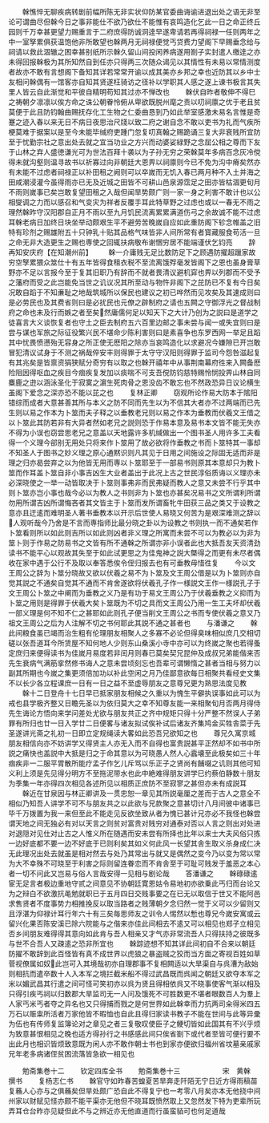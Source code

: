 <!-- { "loadSidebar": true } -->
　　榦憔悴无聊疾病转剧前幅所陈无非实状仰防某官委曲诲谕进退出处之语无非至论可谓曲尽但榦今日之事非能仕不欲乃欲仕不能惟有哀鸣造化乞此一日之命正终丘园则千万幸甚更望力赐重言于二府庶得防诚洞逹早遂卑请若再得祠禄一任则两年之中一室孥累俱获温饱他非所敢望也榦两月无祠禄便觉丐贷费力望阁下早赐垂念给与祠请以救此涸辙之困幸甚别纸所示榦久留山间投闲养病遂用劄子实封遣人缴逹之亦未得回报榦极为其所知然自到任亦只得两三次随众谒见以其情性有未易以常情测度者故亦不敢有言想阁下备知其详若常常开谕以成其美亦乡邦之幸也近防其以乡中士友相问榦偶有一馆客亦自知其贤遂枉骑访之径补以学职其人感之遂上谏书极言其失里人皆云自此渐觉和平彼自精明苟知其过亦不惮改也
　　榦伏自昨者敬伸不得巳之祷朝夕凛凛以俟方命之诛公朝眷怜俯从卑欲既脱州麾之责以叨祠廪之优于老且贫莫便于此且防钧翰曲赐抚存化工生物之仁委曲恳到乃如此举室感激未易名言惟是奇蹇之迹入春以来无日不病日夜思治尺牋以致二府之谢自念不敢以吏书为礼而气疾所梗莫难于据案以是至今未能毕缄府吏踵门忽复叨真翰之赐跪诵三复大非衰贱所宜防至于忧勤宗社之意出处去就之宜当功业之方兴而动婆娑緑野之念屈公相之尊而下友于山林之弃人盛徳谦光可为世法百拜十袭以为子孙无穷之荣榦莫年多病百念灰冷傥得未就沟壑则温寻故书以祈寡过向非朝廷大恩畀以祠廪则今已不免为沟中瘠矣然亦有未能不过虑者祠禄正以补田租之阙则可以卒嵗而无饥入春已两月种不入土并海之田咸潮浸灌今虽得雨亦已无及近城之田皆不可耕山邑泉源霑足之田亦皆枯涸更旬月不雨则嵗事已矣岂敢复望田租之入哉但闻旱势颇广则一家一身之利害不敢计也以公相燮调之力而以感召和气变灾为祥者反覆手耳此特草野之过虑也或以一春无不雨之理然榦昨守汉阳郡自正月不雨以至九月饥民流离累累满道伤弓之余故诚不能不过虑耳榦老病日加终日块坐举动颇艰生平不避劳苦晚嵗自应如此重防阁下轸念帷盖之旧特有珍剂之赐雄附五十只钟乳十贴其品格气味皆非人间所常有者寳藏服食苟活一旦之命无非大造更生之赐也専使之回辄扶病敬布谢悃穷居不能端谨伏乞钧亮
　　辞再知安庆府【在知潮州前】
　　榦一介庸贱无足比数防足下之顾遇防擢超躐家故穷空孥累猥众筮仕十有五年皆得食租衣税不至流离饿殍毫发皆阁下之恩也虽身膏草野亦不足以言报今至于复其旧职乃有辞而不就者畏清议避机穽也畀以列郡而不受予之藩府而受之此岂能免当世之讥议况其所至动与物忤非阁下之芘防已不复有今日矣况敢自蹈于不知亷耻之地哉筑城所以保民也建议之初已哗然而见攻矣及其速成则曰是必劳民也及其费省则曰是必扰民也元僚之辟制府之请也五闗之守御浮光之督战制府之命也未及行而嫉之者至矣然庸儒何足以知天下之大计乃创为之説曰是道学之徒喜言大义谈恢复者也守土之臣去制府五六百里边邮之事未尝与闻一或失宜则曰是尝与谋也军旅之际征役繁兴民不堪命少陈利害则曰是素喜争也东罗西网一举足且蹈其中忧畏愤懑殆无容身之所正使无厯阳之除亦当哀鸣造化以求避况今嫌隙已开岂敢冒犯清议试身于不测之祸哉倅安丰则得罪于太守守汉阳则得罪于监司今怨咎滋起复有其兆矣是皆禀资狷狭赋分奇穷有以取之也榦开禧年中从事荆南幕府徃来入闗备厯险阻因得呕血之疾目今痼疾复发加以痰喘不可支吾傥防钧慈特赐怜悯投畀山林自同麋鹿之逰以涵泳圣化于寂寞之濵生死肉骨之恩没齿不敢忘也不然政恐异日议论横生虽阁下爱念之深亦恐不能以芘之也
　　复林正卿
　　窃观所论作易大防本于隂阳错综而成者大意甚善其所与本义之防不同而先生以为不信其大者亦不过两端而已先生则以易之作本为卜筮而夫子释之以垂教老兄则以易之作本为垂教而伏羲文王借之以卜筮此其防若非有大异者然如老兄之説则恐于作易本意及易书本文皆不能无失亦不得为小误也窃尝思老兄之意盖以天地露许多机缄做出一个图书圣人用许多工夫看得一个义理今郤别无用处只将来作卜筮用了故必欲将作垂教之书而卜筮特其一事却不知圣人于图书之妙义理之原心通黙识则凡其见于日用之间施设之际固无适而非是理之归亦曷尝弃之以为他皆无用而専以卜筮耶至于一部易书则原其本意却只为教卜筮而作耳盖卜筮自非小事吉凶生大业者盖出于此况上古之世民淳俗质诲以义理亦未必深晓使之一举一动皆取决于卜筮则事弗非而民弗疑而教人之意又未尝不行乎其中则卜筮亦岂小事也哉今必以为教人之书则非为卜筮也亦甚矣况易书之文所谓利所谓勿用所谓吉凶所谓悔吝者其文皆主于卜筮而发所谓畜牝牛田获三品之类又于设教之意亦且迂逺而难明圣人著书垂教本以开示后世使人易晓又何苦为是艰深难测之辞以人观听哉今乃舍是不言而専指师比最分晓之卦以为设教之书则执一而不通矣若作卜筮看则所以如此则吉所以如此则凶者非义理之所寓而未尝不可以为教必以为非为筮卜则于作易之防易书之文皆有所不通榦之所谓亦非小误者此也大抵吾友天资清劲读书不能平心以观故其失至于如此试更思之为佳鬼神之説大槩得之而更有未尽者偶收在家中遇于公行不及取以奉答悉俟令侄归报去也有可垂教毋惜徃复
　　今以文王周公之辞为卜筮分晓故又欲以伏羲之易不为卜筮及文王周公借是以为卜筮则亦自觉其説之不通矣自觉其不通而不肯舍遂欲将伏羲孔子作一様説文王作一様説孔子于文王周公卜筮之中阐而为垂教之义乃是有功于易文王周公乃于伏羲垂教之义抑而为卜筮之用则是得罪于伏羲大矣卜筮既为不切之具而文王周公乃用一生工夫坏却伏羲一部义理是何不知不仁之甚耶如此则孔子便当削文王周公之书而专使伏羲之意又乃祖文王周公之后为人注解不切之书何耶此其説不通之甚者也
　　与潘谦之
　　榦此间粮食虽已竭而治生粗有伦理朋友相聚人之多寡不必论但得臭味相似庶几交相切磋以张吾道耳今所赁屋不知何地人少则东山桑溪小寺中亦可以为终嵗之聚也若得蚤定庶归来便得读书为佳嵗月易度若非闰月则春已莫矣契兄昆仲及成叔兄弟能偕来否先生衰病气满筋挛然修书诲人之意未尝顷刻忘也吾辈可谓懒惰之甚者当相与努力以副其所期也今嵗之集更须倍加功以补此空闲之月乃佳鄙意欲每日相聚共看经史文集不以长少各立程课庶一日有一日之益不至虚辱朋友之意尊兄更为熟思法度见教
　　榦十二日登舟十七日早已抵家朋友相候之久重以为愧生平僻执误事如此可以为戒也县学极齐整又日瞻先圣以为依归莫大之幸不知尊友能一来相聚旬月否两月得侍先生诲论方悟向来学问差处尤欲与朋友共正之齐中规矩只得十分严整不然误人子弟罪有所归也廿一日入学廿二日便畧与诸友拟试俟补试后诸友齐集鸠金买牲舎菜于先圣遂讲光斋之礼初一日即立定规绳读大畧如此恐吾兄欲知之也
　　尊兄久寓京城朋友相信向亦不妨讲学又得贤主人亦无入而不自得也富贵説甚平正然却不如书中所説之痛快也盖説中大抵是归之于命其意以为可晓愚人然人心蠧壊至此极矣如三十年痼疾非一二服平胃散所能疗孟子作乞儿斥骂以乐正子之贤尚有餔啜之讥则其他可知义利上须是先见得分明方不至拖泥带水也此中絶难得朋友讲学巳约蔡伯静数十朋友为季集一年亦得四次相见各述所见以相质正庶防不至寂寥之甚但亦未有成説耳
　　榦近在甘泉因与林正卿讲及一贯忠恕一章见其所説毫厘之差而于古人之意全不相似乃知吾人讲学不可不与朋友共之以此欲与兄款聚之意甚切计八月间彼中诸事已毕千万拨置为我一来但至此不能走见反欲坐致从者为愧已甚计兄亦必不我怪也榦尝谓天地之间无独必有对以天言之则贫对富贵对贱穷对通泰对否以人言之则出对处进对退隠对见仕对止古之人惟义所在随遇而安未尝有所择也比年以来士大夫风俗只拣一边好底都不要一边不好底于已则利矣其如义何此风一长望其舎生取义杀身成仁决无此理况出处去就虽是相对然去与处乃其常出与就又是偶然之变今乃以变为常以常为大不幸殊不可晓至于利害之际则留连眷恋而不肯舎至于可耻可贱发于羞恶之本心者一切不问此又岂易与俗人言哉安得一见相与剧论哉
　　答潘谦之
　　榦碌碌逺宦无足言者极边重地守贰之间意见不协朝廷寛恩姑令易地初亦欲乗此丐归而台论又为之辩白不欲激抗黾勉就职已于五月四日交贱事要之在已无以取信于世又不能阿邑求售贤者不度事势力相推挽反以取当路者之贱薄朝夕念归然一觉于义可以少留则又且浮湛为仰禄计耳行年六十有三矣毎思师友之训令人惕然以慙也尊兄今嵗安寓或云留兴化果否陈安溪已除六院能与之偕来亦佳此间相去不逺又可以相见也郑子立相见否乡间朋友难得得其意向如此肯与吾人相亲又才气亦非常流吾人只得扶持之彼既多与世不合吾人又疎逺之恐非所宜也
　　榦踪迹想不知其详此间初自不合来以朝廷防擢不敢辞到此百怪皆有真不成世界以虎狼之暴盗贼之狡而当方面之寄视百姓如草菅视僚属如奴此岂可入其境哉初亦自理郡事不复相闗适以大旱渠自与呉漕为敌始则相抗而遣卒数十人入本军之境拦截米船不得过武昌既而呉闻之朝廷又欲夺本军之米以媚武昌其行遣之间可怪可笑初亦以呉为贤且得相依呉又不晓事使客气渐以相及只得引疾丐祠以归数郡大旱监司无一人问及饿死不可胜数更不堪者眼数百人为羣上人家丐米丐者夺之异名也又只得捕而戮之是何世界如此榦幸而力抗两司籴得米四五万石以赈粜所活者万家他皆不暇恤也自此且得归家读书教子不能在世间与此等异彚为伍也有传师复监簿论对之章见之者三复敬叹使臣子之鲠切皆如此国其有不兴乎烦为致意甚恨相见之晚也适方得孙行之书感感此间只俟省劄下或代者至皆可便行要不出此月也相识皆烦致意既为闲人亦不敢作朝士书也到家亦便欲归福州省坟墓亲戚家兄年老多病诸侄贫困流落皆急欲一相见也








　　勉斋集巻十二
　　钦定四库全书
　　勉斋集巻十三　　　　　　宋　黄榦　撰书
　　复杨志仁书
　　榦官守如昨春苦蝗夏苦旱奔走阡陌无宁日近方得雨稿苗复蘓人心亦与之俱蘓矣但旱处颇广恐自此不得复宁也一考零八月矣亦本无他挠中间州家以财赋见怪亦颇不能平渠亦无他但不晓耳既愤然取上又忽然发下特为吏辈所玩弄耳仓台昨亦见疑但此不与之辨近亦无他直道而行虽蛮貊可也何足道哉
